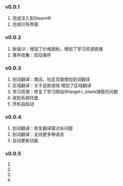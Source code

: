 ### v0.0.1
1. 完成注入到Steam中
2. 完成引导界面

### v0.0.2
1. 新版UI：增加了价格图标，增加了学习资源链接
2. 事件收集：启动事件

### v0.0.3
1. 划词翻译：商店、社区页面增加划词翻译
2. 区域翻译：关于这款游戏 增加了区域翻译
3. 学习资源：修复了学习网站中target=_blank弹窗的问题
4. 收到系统托盘
5. 开机自启动

### v0.0.4
1. 划词翻译：修复翻译窗过长问题
2. 划词翻译：支持更多种语言
3. 自动更新功能

### v0.0.5
1. 
2. 
3. 
4. 
